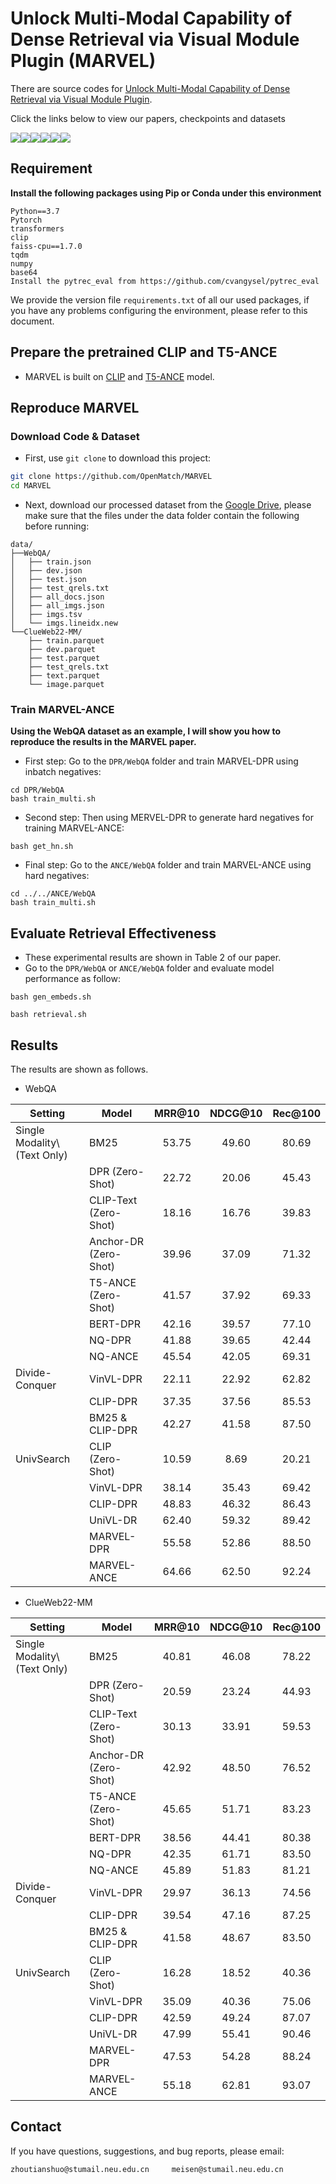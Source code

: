 #  Unlock Multi-Modal Capability of Dense Retrieval via Visual Module Plugin (MARVEL)
There are source codes for [Unlock Multi-Modal Capability of Dense Retrieval via Visual Module Plugin](https://arxiv.org/abs/2310.14037).

Click the links below to view our papers, checkpoints and datasets

<a href='https://arxiv.org/abs/2310.14037'><img src='https://img.shields.io/badge/Paper-Arxiv-red'></a><a href='https://huggingface.co/OpenMatch/marvel-dpr-webqa'><img src='https://img.shields.io/badge/%F0%9F%A4%97%20Hugging%20Face-WebQA_DPR-blue'></a><a href='https://huggingface.co/OpenMatch/marvel-dpr-clueweb'><img src='https://img.shields.io/badge/%F0%9F%A4%97%20Hugging%20Face-ClueWeb22_MM_DPR-blue'></a><a href='https://huggingface.co/OpenMatch/marvel-ance-webqa'><img src='https://img.shields.io/badge/%F0%9F%A4%97%20Hugging%20Face-WebQA_ANCE-blue'></a><a href='https://huggingface.co/OpenMatch/marvel-ance-clueweb'><img src='https://img.shields.io/badge/%F0%9F%A4%97%20Hugging%20Face-ClueWeb22_MM_ANCE-blue'></a><a href=''><img src='https://img.shields.io/badge/Google Drive-Dataset-yellow'></a> 


## Requirement
**Install the following packages using Pip or Conda under this environment**

```
Python==3.7
Pytorch
transformers
clip
faiss-cpu==1.7.0
tqdm
numpy
base64
Install the pytrec_eval from https://github.com/cvangysel/pytrec_eval
```
We provide the version file `requirements.txt` of all our used packages, if you have any problems configuring the environment, please refer to this document.

## Prepare the pretrained CLIP and T5-ANCE
* MARVEL is built on [CLIP](https://huggingface.co/openai/clip-vit-base-patch32) and [T5-ANCE](https://huggingface.co/OpenMatch/t5-ance) model.

## Reproduce MARVEL
### Download Code & Dataset
* First, use `git clone` to download this project:
```bash
git clone https://github.com/OpenMatch/MARVEL
cd MARVEL
```
* Next, download our processed dataset from the [Google Drive](), please make sure that the files under the data folder contain the following before running:
```
data/
├──WebQA/
│   ├── train.json
│   ├── dev.json
│   ├── test.json
│   ├── test_qrels.txt
│   ├── all_docs.json
│   ├── all_imgs.json
│   ├── imgs.tsv
│   └── imgs.lineidx.new
└──ClueWeb22-MM/
    ├── train.parquet
    ├── dev.parquet
    ├── test.parquet
    ├── test_qrels.txt
    ├── text.parquet
    └── image.parquet
```
### Train MARVEL-ANCE
**Using the WebQA dataset as an example, I will show you how to reproduce the results in the MARVEL paper.**

* First step: Go to the ``DPR/WebQA`` folder and train MARVEL-DPR using inbatch negatives:
```
cd DPR/WebQA
bash train_multi.sh
```
* Second step: Then using MERVEL-DPR to generate hard negatives for training MARVEL-ANCE: 
```
bash get_hn.sh
```
* Final step: Go to the ``ANCE/WebQA`` folder and train MARVEL-ANCE using hard negatives: 
```
cd ../../ANCE/WebQA
bash train_multi.sh
```

## Evaluate Retrieval Effectiveness
* These experimental results are shown in Table 2 of our paper.
* Go to the ``DPR/WebQA`` or ``ANCE/WebQA`` folder and evaluate model performance as follow:
```
bash gen_embeds.sh

bash retrieval.sh
```



## Results
The results are shown as follows.
- WebQA

| Setting             | Model                               | MRR@10 | NDCG@10 | Rec@100 | 
|------------------------------|----------------------------------------------|:---------------:|:----------------:|:---------------:|
| Single Modality\\(Text Only) | BM25                                         |      53.75      |       49.60      |      80.69      |
|                              | DPR (Zero-Shot)   |      22.72      |       20.06      |      45.43      |
|                              | CLIP-Text (Zero-Shot) |      18.16      |       16.76      |      39.83      |
|                              | Anchor-DR (Zero-Shot) |      39.96      |       37.09      |      71.32      |
|                              | T5-ANCE (Zero-Shot)   |      41.57      |       37.92      |      69.33      |
|                              | BERT-DPR          |      42.16      |       39.57      |      77.10      |
|                              | NQ-DPR            |      41.88      |       39.65      |      42.44      |
|                              | NQ-ANCE         |      45.54      |       42.05      |      69.31      |
| Divide-Conquer               | VinVL-DPR                                    |      22.11      |       22.92      |      62.82      |
|                              | CLIP-DPR                                     |      37.35      |       37.56      |      85.53      |
|                              | BM25 & CLIP-DPR                             |      42.27      |       41.58      |      87.50      |
| UnivSearch                   | CLIP (Zero-Shot)                             |      10.59      |       8.69       |      20.21      |
|                              | VinVL-DPR                                    |      38.14      |       35.43      |      69.42      |
|                              | CLIP-DPR                                     |      48.83      |       46.32      |      86.43      |
|                              | UniVL-DR                                     |  62.40 |  59.32  |  89.42 |
|                              | MARVEL-DPR                                   |      55.58      |       52.86      |      88.50      |
|                              | MARVEL-ANCE                                  |  64.66 |  62.50  |  92.24 |

- ClueWeb22-MM
  
| Setting             | Model                               | MRR@10 | NDCG@10 | Rec@100 |
|------------------------------|----------------------------------------------|:----------------:|:---------------:|:----------------:|
| Single Modality\\(Text Only) | BM25                                         |          40.81      |      46.08      |       78.22      |
|                              | DPR (Zero-Shot)   |      20.59      |      23.24      |       44.93      |
|                              | CLIP-Text (Zero-Shot) |       30.13      |      33.91      |       59.53      |
|                              | Anchor-DR (Zero-Shot) |       42.92      |      48.50      |       76.52      |
|                              | T5-ANCE (Zero-Shot)   |       45.65      |      51.71      |       83.23      |
|                              | BERT-DPR          |       38.56      |      44.41      |       80.38      |
|                              | NQ-DPR            |       42.35      |      61.71      |       83.50      |
|                              | NQ-ANCE         |       45.89      |      51.83      |       81.21      |
| Divide-Conquer               | VinVL-DPR                                    |       29.97      |      36.13      |       74.56      |
|                              | CLIP-DPR                                     |       39.54      |      47.16      |       87.25      |
|                              | BM25 & CLIP-DPR                             |       41.58      |      48.67      |       83.50      |
| UnivSearch                   | CLIP (Zero-Shot)                             |       16.28      |      18.52      |       40.36      |
|                              | VinVL-DPR                                    |       35.09      |      40.36      |       75.06      |
|                              | CLIP-DPR                                     |       42.59      |      49.24      |       87.07      |
|                              | UniVL-DR                                     |  47.99  |      55.41      |       90.46      |
|                              | MARVEL-DPR                                   |      47.53      |      54.28      |       88.24      |
|                              | MARVEL-ANCE                                  |  55.18  |      62.81      |       93.07      |




## Contact
If you have questions, suggestions, and bug reports, please email:
```
zhoutianshuo@stumail.neu.edu.cn     meisen@stumail.neu.edu.cn  
```
